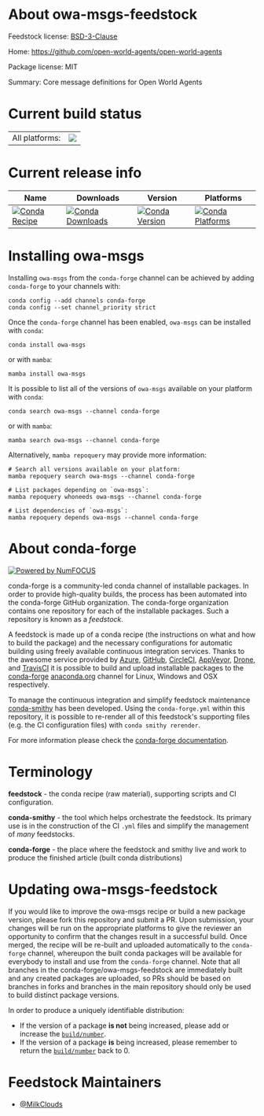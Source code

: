 About owa-msgs-feedstock
========================

Feedstock license: [BSD-3-Clause](https://github.com/conda-forge/owa-msgs-feedstock/blob/main/LICENSE.txt)

Home: https://github.com/open-world-agents/open-world-agents

Package license: MIT

Summary: Core message definitions for Open World Agents

Current build status
====================


<table><tr><td>All platforms:</td>
    <td>
      <a href="https://dev.azure.com/conda-forge/feedstock-builds/_build/latest?definitionId=25972&branchName=main">
        <img src="https://dev.azure.com/conda-forge/feedstock-builds/_apis/build/status/owa-msgs-feedstock?branchName=main">
      </a>
    </td>
  </tr>
</table>

Current release info
====================

| Name | Downloads | Version | Platforms |
| --- | --- | --- | --- |
| [![Conda Recipe](https://img.shields.io/badge/recipe-owa--msgs-green.svg)](https://anaconda.org/conda-forge/owa-msgs) | [![Conda Downloads](https://img.shields.io/conda/dn/conda-forge/owa-msgs.svg)](https://anaconda.org/conda-forge/owa-msgs) | [![Conda Version](https://img.shields.io/conda/vn/conda-forge/owa-msgs.svg)](https://anaconda.org/conda-forge/owa-msgs) | [![Conda Platforms](https://img.shields.io/conda/pn/conda-forge/owa-msgs.svg)](https://anaconda.org/conda-forge/owa-msgs) |

Installing owa-msgs
===================

Installing `owa-msgs` from the `conda-forge` channel can be achieved by adding `conda-forge` to your channels with:

```
conda config --add channels conda-forge
conda config --set channel_priority strict
```

Once the `conda-forge` channel has been enabled, `owa-msgs` can be installed with `conda`:

```
conda install owa-msgs
```

or with `mamba`:

```
mamba install owa-msgs
```

It is possible to list all of the versions of `owa-msgs` available on your platform with `conda`:

```
conda search owa-msgs --channel conda-forge
```

or with `mamba`:

```
mamba search owa-msgs --channel conda-forge
```

Alternatively, `mamba repoquery` may provide more information:

```
# Search all versions available on your platform:
mamba repoquery search owa-msgs --channel conda-forge

# List packages depending on `owa-msgs`:
mamba repoquery whoneeds owa-msgs --channel conda-forge

# List dependencies of `owa-msgs`:
mamba repoquery depends owa-msgs --channel conda-forge
```


About conda-forge
=================

[![Powered by
NumFOCUS](https://img.shields.io/badge/powered%20by-NumFOCUS-orange.svg?style=flat&colorA=E1523D&colorB=007D8A)](https://numfocus.org)

conda-forge is a community-led conda channel of installable packages.
In order to provide high-quality builds, the process has been automated into the
conda-forge GitHub organization. The conda-forge organization contains one repository
for each of the installable packages. Such a repository is known as a *feedstock*.

A feedstock is made up of a conda recipe (the instructions on what and how to build
the package) and the necessary configurations for automatic building using freely
available continuous integration services. Thanks to the awesome service provided by
[Azure](https://azure.microsoft.com/en-us/services/devops/), [GitHub](https://github.com/),
[CircleCI](https://circleci.com/), [AppVeyor](https://www.appveyor.com/),
[Drone](https://cloud.drone.io/welcome), and [TravisCI](https://travis-ci.com/)
it is possible to build and upload installable packages to the
[conda-forge](https://anaconda.org/conda-forge) [anaconda.org](https://anaconda.org/)
channel for Linux, Windows and OSX respectively.

To manage the continuous integration and simplify feedstock maintenance
[conda-smithy](https://github.com/conda-forge/conda-smithy) has been developed.
Using the ``conda-forge.yml`` within this repository, it is possible to re-render all of
this feedstock's supporting files (e.g. the CI configuration files) with ``conda smithy rerender``.

For more information please check the [conda-forge documentation](https://conda-forge.org/docs/).

Terminology
===========

**feedstock** - the conda recipe (raw material), supporting scripts and CI configuration.

**conda-smithy** - the tool which helps orchestrate the feedstock.
                   Its primary use is in the construction of the CI ``.yml`` files
                   and simplify the management of *many* feedstocks.

**conda-forge** - the place where the feedstock and smithy live and work to
                  produce the finished article (built conda distributions)


Updating owa-msgs-feedstock
===========================

If you would like to improve the owa-msgs recipe or build a new
package version, please fork this repository and submit a PR. Upon submission,
your changes will be run on the appropriate platforms to give the reviewer an
opportunity to confirm that the changes result in a successful build. Once
merged, the recipe will be re-built and uploaded automatically to the
`conda-forge` channel, whereupon the built conda packages will be available for
everybody to install and use from the `conda-forge` channel.
Note that all branches in the conda-forge/owa-msgs-feedstock are
immediately built and any created packages are uploaded, so PRs should be based
on branches in forks and branches in the main repository should only be used to
build distinct package versions.

In order to produce a uniquely identifiable distribution:
 * If the version of a package **is not** being increased, please add or increase
   the [``build/number``](https://docs.conda.io/projects/conda-build/en/latest/resources/define-metadata.html#build-number-and-string).
 * If the version of a package **is** being increased, please remember to return
   the [``build/number``](https://docs.conda.io/projects/conda-build/en/latest/resources/define-metadata.html#build-number-and-string)
   back to 0.

Feedstock Maintainers
=====================

* [@MilkClouds](https://github.com/MilkClouds/)


